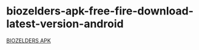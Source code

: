 ﻿# biozelders-apk-free-fire-download-latest-version-android
[BIOZELDERS APK](https://biozelders.apkmodjoy.org/)
